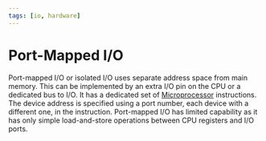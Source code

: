 ```yaml
---
tags: [io, hardware]
---
```


# Port-Mapped I/O

Port-mapped I/O or isolated I/O uses separate address space from main memory.
This can be implemented by an extra I/O pin on the CPU or a dedicated bus to
I/O. It has a dedicated set of [Microprocessor](202404051142.md) instructions.
The device address is specified using a port number, each device with a
different one, in the instruction. Port-mapped I/O has limited capability as it
has only simple load-and-store operations between CPU registers and I/O ports.
